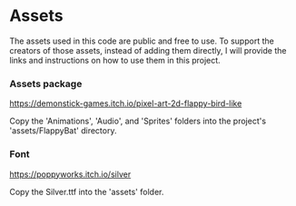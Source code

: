 # Assets

The assets used in this code are public and free to use. To support the creators of those assets, instead of adding them directly, I will provide the links and instructions on how to use them in this project.

### Assets package

https://demonstick-games.itch.io/pixel-art-2d-flappy-bird-like

Copy the 'Animations', 'Audio', and 'Sprites' folders into the project's 'assets/FlappyBat' directory.

### Font

https://poppyworks.itch.io/silver

Copy the Silver.ttf into the 'assets' folder.
